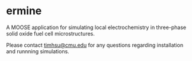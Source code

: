 ermine
=====

A MOOSE application for simulating local electrochemistry in three-phase solid oxide fuel cell microstructures.

Please contact [timhsu@cmu.edu](timhsu@cmu.edu) for any questions regarding installation and runnning simulations.
